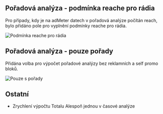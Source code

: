 ﻿---
categories: [kiwi]
layout: kiwi
---
## Pořadová analýza - podmínka reache pro rádia

Pro případy, kdy je na adMeter datech v pořadová analýze počítán reach, bylo přidáno pole pro vyplnění podmínky reache pro rádia. 

![Podmínka reache pro rádia]({{site.url}}/data/poradova_reachradii.PNG "Podmínka reache pro rádia")


## Pořadová analýza - pouze pořady

Přidána volba pro výpočet pořadové analýzy bez reklamních a self promo bloků.


![Pouze s pořady]({{site.url}}/data/poradova_pouzeporady.png "Pouze s pořady")

## Ostatní
<ul>
	<li>Zrychlení výpočtu Totalu Alespoň jednou v časové analýze</li>
</ul>
